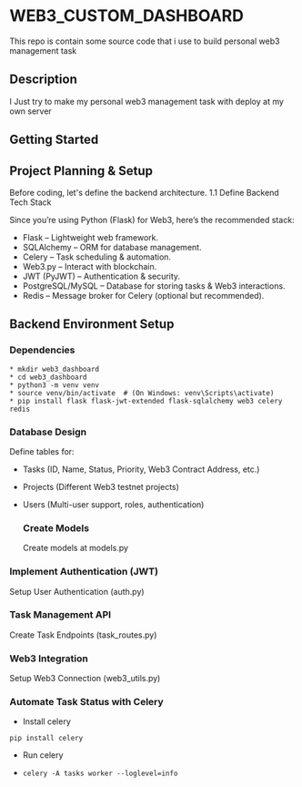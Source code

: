   # WEB3_CUSTOM_DASHBOARD
This repo is contain some source code that i use to build personal web3 management task

## Description

I Just try to make my personal web3 management task with deploy at my own server

## Getting Started

## Project Planning & Setup

Before coding, let's define the backend architecture.
1.1 Define Backend Tech Stack

Since you’re using Python (Flask) for Web3, here’s the recommended stack:

   * Flask – Lightweight web framework.
   * SQLAlchemy – ORM for database management.
   * Celery – Task scheduling & automation.
   * Web3.py – Interact with blockchain.
   * JWT (PyJWT) – Authentication & security.
   * PostgreSQL/MySQL – Database for storing tasks & Web3 interactions.
   *  Redis – Message broker for Celery (optional but recommended).

## Backend Environment Setup

 ### Dependencies
```
* mkdir web3_dashboard
* cd web3_dashboard
* python3 -m venv venv
* source venv/bin/activate  # (On Windows: venv\Scripts\activate)
* pip install flask flask-jwt-extended flask-sqlalchemy web3 celery redis
```
### Database Design
Define tables for:
* Tasks (ID, Name, Status, Priority, Web3 Contract Address, etc.)
* Projects (Different Web3 testnet projects)
* Users (Multi-user support, roles, authentication)

  ### Create Models
  Create models at models.py
  
### Implement Authentication (JWT)
 Setup User Authentication (auth.py)
### Task Management API
Create Task Endpoints (task_routes.py)
### Web3 Integration
Setup Web3 Connection (web3_utils.py)
### Automate Task Status with Celery
* Install celery
```
pip install celery
```
* Run celery
* ```
  celery -A tasks worker --loglevel=info
  ```
